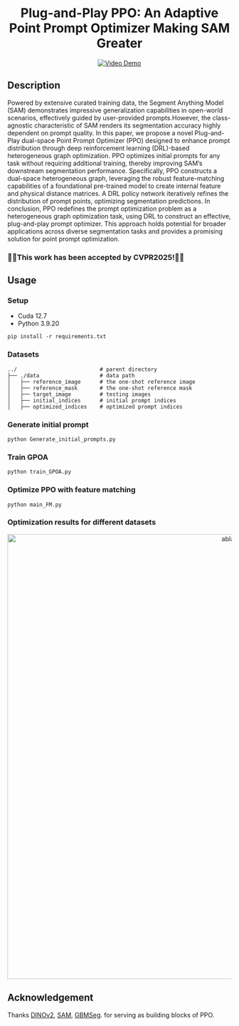 <div align="center">

<h1> Plug-and-Play PPO: An Adaptive Point Prompt Optimizer Making SAM Greater </h1>

</div>



<div align="center">
  <a href="https://youtu.be/LKievqcEsJA">
    <img src="Display/Video.gif" alt="Video Demo">
  </a>
</div>


##  Description
Powered by extensive curated training data, the Segment Anything Model (SAM) demonstrates impressive generalization capabilities in open-world scenarios, effectively guided by user-provided prompts.However, the class-agnostic characteristic of SAM renders its segmentation accuracy highly dependent on prompt quality. In this paper, we propose a novel Plug-and-Play dual-space Point Prompt Optimizer (PPO) designed to enhance prompt distribution through deep reinforcement learning (DRL)-based heterogeneous graph optimization. PPO optimizes initial prompts for any task without requiring additional training, thereby improving SAM’s downstream segmentation performance. Specifically, PPO constructs a dual-space heterogeneous graph, leveraging the robust feature-matching capabilities of a foundational pre-trained model to create internal feature and physical distance matrices. A DRL policy network iteratively refines the distribution of prompt points, optimizing segmentation predictions. In conclusion, PPO redefines the prompt optimization problem as a heterogeneous graph optimization task, using DRL to construct an effective, plug-and-play prompt optimizer. This approach holds potential for broader applications across diverse segmentation tasks and provides a promising solution for point prompt optimization.
### 🚀🚀This work has been accepted by CVPR2025!🚀🚀

## Usage 
### Setup 
- Cuda 12.7
- Python 3.9.20
```
pip install -r requirements.txt
```


### Datasets
    ../                          # parent directory
    ├── ./data                   # data path
    │   ├── reference_image      # the one-shot reference image
    │   ├── reference_mask       # the one-shot reference mask
    │   ├── target_image         # testing images
    │   ├── initial_indices      # initial prompt indices
    │   ├── optimized_indices    # optimized prompt indices



### Generate initial prompt
```
python Generate_initial_prompts.py
```

### Train GPOA
```
python train_GPOA.py
```

### Optimize PPO with feature matching
```
python main_FM.py
```
### Optimization results for different datasets
<div align="center">
  <img width="1000" alt="ablation" src="Display/Results.png">
</div>




## Acknowledgement
Thanks [DINOv2](https://github.com/facebookresearch/dinov2), [SAM](https://github.com/facebookresearch/segment-anything), [GBMSeg](https://github.com/SnowRain510/GBMSeg). for serving as building blocks of PPO.
